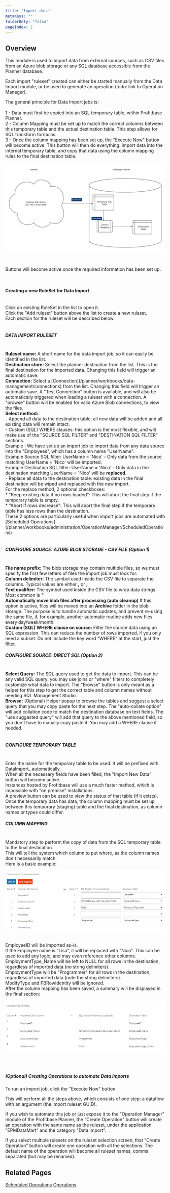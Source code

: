 ```yaml
---
title: "Import data"
metaKeys: ""
folderOnly: "false"
pageIndex: 2
---
```


## Overview

This module is used to import data from external sources, such as CSV files from an Azure blob storage or any SQL database accessible from the Planner database.
<br/>

Each import "ruleset" created can either be started manually from the Data Import module, or be used to generate an operation (todo: link to Operation Manager).
<br/>

The general principle for Data Import jobs is:
<br/>
<br/>
1 - Data must first be copied into an SQL temporary table, within Profitbase Planner.
<br/>
2 - Column Mapping must be set up to match the correct columns between this temporary table and the actual destination table. This step allows for SQL transform formulas.
<br/>
3 - Once the column mapping has been set up, the "Execute Now" button will become active. This button will then do everything: import data into the internal temporary table, and copy that data using the column mapping rules to the final destination table.
<br />

![](img/DataImport.png)

<br/>

Buttons will become active once the required information has been set up.
<br/>

<br/>

#### Creating a new RuleSet for Data Import
<br/>
Click an existing RuleSet in the list to open it.
<br/>
Click the "Add ruleset" button above the list to create a new ruleset.
<br/>
Each section for the ruleset will be described below.
<br/>

<br/>

##### DATA IMPORT RULESET

<br/>
<b>Ruleset name:</b> A short name for the data import job, so it can easily be identified in the list.
<br/>
<b>Destination store:</b> Select the planner destination from the list. This is the final destination for the imported data. Changing this field will trigger an automatic save.
<br/>
<b>Connection:</b> Select a [Connection](/planner/workbooks/data-management/connections) from the list. Changing this field will trigger an automatic save.
A "Test Connection" button is available, and will also be automatically triggered when loading a ruleset with a connection. A "browse" button will be enabled for valid Azure Blob connections, to view the files.
<br/>
<b>Select method:</b>
<br/>
- Append all data to the destination table: all new data will be added and all existing data will remain intact.
<br/>
- Custom (SQL) WHERE clauses: this option is the most flexible, and will make use of the "SOURCE SQL FILTER" and "DESTINATION SQL FILTER" sections.
<br/>
Example : We have set up an import job to import data from any data source into the "Employees", which has a column name "UserName".
<br/>
Example Source SQL filter: UserName = 'Nico' - Only data from the source matching UserName = 'Nico' will be imported.
<br/>
Example Destination SQL filter: UserName = 'Nico' - Only data in the destination matching UserName = 'Nico' will be <b>replaced</b>.
<br/>
- Replace all data to the destination table: existing data in the final destination will be wiped and replaced with the new import.
<br/>
For the replace method, 2 optional checkboxes:
<br/>
    * "Keep existing data if no rows loaded": This will abort the final step if the temporary table is empty.
    <br/>
    * "Abort if rows decrease": This will abort the final step if the temporary table has less rows than the destination.
<br/>
These 2 options are particularly useful when import jobs are automated with [Scheduled Operations](/planner/workbooks/administration/OperationManager/ScheduledOperations)

<br/>

<br/>


##### CONFIGURE SOURCE: AZURE BLOB STORAGE - CSV FILE (Option 1)

<br/>
<b>File name prefix:</b> The blob storage may contain multiple files, so we must specify the first few letters of files the import job must look for.
<br/>
<b>Column delimiter:</b> The symbol used inside the CSV file to separate the columns. Typical values are either <b>,</b> or <b>;</b>
<br/>
<b>Text qualifier:</b> The symbol used inside the CSV file to wrap data strings. Most common is <b>"</b>
<br/>
<b>Automatically move blob files after processing (auto cleanup)</b> If this option is active, files will be moved into an <b>Archive</b> folder in the blob storage. The purpose is to handle automatic updates, and prevent re-using the same file, if, for example, another automatic routine adds new files every day/week/month.
<br/>
<b>Custom (SQL) WHERE clause on source:</b> Filter the source data using an SQL expression. This can reduce the number of rows imported, if you only need a subset. Do not include the key word "WHERE" at the start, just the filter.
<br/>

##### CONFIGURE SOURCE: DIRECT SQL (Option 2)

<br/>
<b>Select Query:</b> The SQL query used to get the data to import. This can be any valid SQL query: you may use joins or "where" filters to completely customize what data to import. The "Browse" button is only meant as a helper for this step to get the correct table and column names without needing SQL Management Studio.
<br/>
<b>Browse:</b> (Optional) Helper popup to browse the tables and suggest a select query that you may copy paste for the next step. The "auto-collate option" will add collation code to match the destination database on text fields. The "use suggested query" will add that query to the above mentioned field, so you don't have to maually copy paste it. You may add a WHERE clause if needed.
<br/>
<br/>

##### CONFIGURE TEMPORARY TABLE

<br/>
Enter the name for the temporary table to be used. It will be prefixed with DataImport_ automatically.
<br/>
When all the necessary fields have been filled, the "Import New Data" button will become active.
<br/>
Instances hosted by Profitbase will use a much faster method, which is impossible with "on premise" installations.
<br/>
A preview button can be used to view the status of that table (if it exists).
<br/>
Once the temporary data has data, the column mapping must be set up between this temporary (staging) table and the final destination, as column names or types could differ.


##### COLUMN MAPPING

<br/>
Mandatory step to perform the copy of data from the SQL temporary table to the final destination.
<br/>
This will tell the system which column to put where, as the column names don't necessarily match.
<br/>
Here is a basic example:
<br/>

![](img/ColumnMappingExample.PNG)

<br/>
EmployeeID will be imported as-is.
<br/>
If the Employee name is "Lisa", it will be replaced with "Nico". This can be used to add any logic, and may even reference other columns.
<br/>
EmploymentType_Name will be left to NULL for all rows in the destination, regardless of imported data (no string delimiters).
<br/>
EmploymentType will be "Programmer" for all rows in the destination, regardless of imported data (note the string delimiters).
<br/>
ModifyType and PBRowIdentity will be ignored.
<br/>
After the column mapping has been saved, a summary will be displayed in the final section:
<br/>

![](img/ColumnMappingExample_result.PNG)

<br/>


<br/>

##### (Optional) Creating Operations to automate Data Imports

To run an import job, click the "Execute Now" button.

This will perform all the steps above, which consists of one step: a dataflow with an argument (the import ruleset GUID).

If you wish to automate this job or just expose it to the "Operation Manager" module of the Profitbase Planner, the "Create Operation" button will create an operation with the same name as the ruleset, under the application "EPMDataMart" and the category "Data Import".

If you select multiple rulesets on the ruleset selection screen, that "Create Operation" button will create one operation with all the selections. The default name of the operation will become all ruleset names, comma separated (but may be renamed).

## Related Pages

[Scheduled Operations](/planner/workbooks/administration/OperationManager/ScheduledOperations)
[Operations](/planner/workbooks/administration/OperationManager/Operations)
